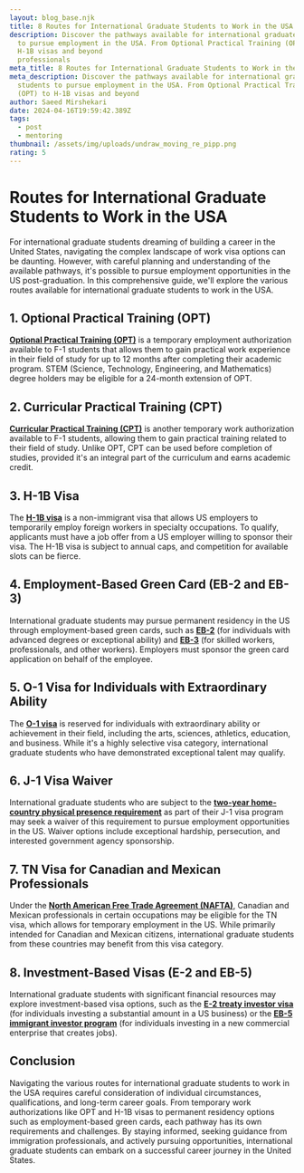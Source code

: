 ```yaml
---
layout: blog_base.njk
title: 8 Routes for International Graduate Students to Work in the USA
description: Discover the pathways available for international graduate students
  to pursue employment in the USA. From Optional Practical Training (OPT) to
  H-1B visas and beyond
  professionals
meta_title: 8 Routes for International Graduate Students to Work in the USA
meta_description: Discover the pathways available for international graduate
  students to pursue employment in the USA. From Optional Practical Training
  (OPT) to H-1B visas and beyond
author: Saeed Mirshekari
date: 2024-04-16T19:59:42.389Z
tags:
  - post
  - mentoring
thumbnail: /assets/img/uploads/undraw_moving_re_pipp.png
rating: 5
---
```

# Routes for International Graduate Students to Work in the USA

For international graduate students dreaming of building a career in the United States, navigating the complex landscape of work visa options can be daunting. However, with careful planning and understanding of the available pathways, it's possible to pursue employment opportunities in the US post-graduation. In this comprehensive guide, we'll explore the various routes available for international graduate students to work in the USA.

## 1. **Optional Practical Training (OPT)**

**[Optional Practical Training (OPT)](https://www.uscis.gov/working-in-the-united-states/students-and-exchange-visitors/optional-practical-training-opt-for-f-1-students)** is a temporary employment authorization available to F-1 students that allows them to gain practical work experience in their field of study for up to 12 months after completing their academic program. STEM (Science, Technology, Engineering, and Mathematics) degree holders may be eligible for a 24-month extension of OPT.

## 2. **Curricular Practical Training (CPT)**

**[Curricular Practical Training (CPT)](https://www.ice.gov/sevis/practical-training)** is another temporary work authorization available to F-1 students, allowing them to gain practical training related to their field of study. Unlike OPT, CPT can be used before completion of studies, provided it's an integral part of the curriculum and earns academic credit.

## 3. **H-1B Visa**

The **[H-1B visa](https://www.uscis.gov/working-in-the-united-states/temporary-workers/h-1b-specialty-occupations-and-fashion-models)** is a non-immigrant visa that allows US employers to temporarily employ foreign workers in specialty occupations. To qualify, applicants must have a job offer from a US employer willing to sponsor their visa. The H-1B visa is subject to annual caps, and competition for available slots can be fierce.

## 4. **Employment-Based Green Card (EB-2 and EB-3)**

International graduate students may pursue permanent residency in the US through employment-based green cards, such as **[EB-2](https://www.uscis.gov/eb-2)** (for individuals with advanced degrees or exceptional ability) and **[EB-3](https://www.uscis.gov/eb-3)** (for skilled workers, professionals, and other workers). Employers must sponsor the green card application on behalf of the employee.

## 5. **O-1 Visa for Individuals with Extraordinary Ability**

The **[O-1 visa](https://www.uscis.gov/working-in-the-united-states/temporary-workers/o-1-individuals-with-extraordinary-ability-or-achievement)** is reserved for individuals with extraordinary ability or achievement in their field, including the arts, sciences, athletics, education, and business. While it's a highly selective visa category, international graduate students who have demonstrated exceptional talent may qualify.

## 6. **J-1 Visa Waiver**

International graduate students who are subject to the **[two-year home-country physical presence requirement](https://travel.state.gov/content/travel/en/us-visas/visa-information-resources/waivers.html)** as part of their J-1 visa program may seek a waiver of this requirement to pursue employment opportunities in the US. Waiver options include exceptional hardship, persecution, and interested government agency sponsorship.

## 7. **TN Visa for Canadian and Mexican Professionals**

Under the **[North American Free Trade Agreement (NAFTA)](https://www.uscis.gov/working-in-the-united-states/temporary-workers/tn-nafta-professionals)**, Canadian and Mexican professionals in certain occupations may be eligible for the TN visa, which allows for temporary employment in the US. While primarily intended for Canadian and Mexican citizens, international graduate students from these countries may benefit from this visa category.

## 8. **Investment-Based Visas (E-2 and EB-5)**

International graduate students with significant financial resources may explore investment-based visa options, such as the **[E-2 treaty investor visa](https://www.uscis.gov/working-in-the-united-states/temporary-workers/e-2-treaty-investors)** (for individuals investing a substantial amount in a US business) or the **[EB-5 immigrant investor program](https://www.uscis.gov/eb-5)** (for individuals investing in a new commercial enterprise that creates jobs).

## Conclusion

Navigating the various routes for international graduate students to work in the USA requires careful consideration of individual circumstances, qualifications, and long-term career goals. From temporary work authorizations like OPT and H-1B visas to permanent residency options such as employment-based green cards, each pathway has its own requirements and challenges. By staying informed, seeking guidance from immigration professionals, and actively pursuing opportunities, international graduate students can embark on a successful career journey in the United States.

